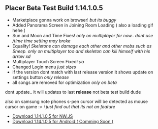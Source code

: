 ## Placer Beta Test Build 1.14.1.0.5
- Marketplace gonna work on browser! *but its buggy*
- Added Panorama Screen in Joining Room Loading ( also a loading gif hehe )
- Sun and Moon and Time Fixes! *only on multiplayer for now.. dont use /time time setting may broke*
- Equality! *Skeletons can damage each other and other mobs such as Sheep. only on multiplayer too and skeleton can kill himself with his arrow xd*
- Multiplayer Touch Screen Fixed! *ya*
- Changed Login menu *just sizes*
- if the version dont match with last release version it shows update on settings button *only release*
- all songs are removed for optimization *only on beta*

dont update.. it will updates to last **release** not beta test build dude

also on samsung note phones s-pen cursor will be detected as mouse cursor on game :> *i just find out that its not an feature*

- [Download 1.14.1.0.5 for NW.JS](https://github.com/Placerr/update/blob/gh-pages/btb/1.14.1.0.5.nw)
- [Download 1.14.1.0.5 for Android ( Comming Soon )](https://github.com/Placerr/update/blob/gh-pages/btb/1.14.1.0.5.apk)
